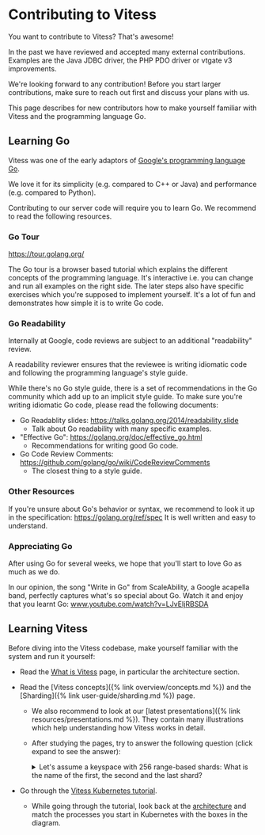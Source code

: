 # Contributing to Vitess

You want to contribute to Vitess? That's awesome!

In the past we have reviewed and accepted many external contributions. Examples are the Java JDBC driver, the PHP PDO driver or vtgate v3 improvements.

We're looking forward to any contribution! Before you start larger contributions, make sure to reach out first and discuss your plans with us.

This page describes for new contributors how to make yourself familiar with Vitess and the programming language Go.

## Learning Go

Vitess was one of the early adaptors of [Google's programming language Go](https://golang.org/).

We love it for its simplicity (e.g. compared to C++ or Java) and performance (e.g. compared to Python).

Contributing to our server code will require you to learn Go. We recommend to read the following resources.

### Go Tour

https://tour.golang.org/

The Go tour is a browser based tutorial which explains the different concepts of the programming language.
It's interactive i.e. you can change and run all examples on the right side.
The later steps also have specific exercises which you're supposed to implement yourself.
It's a lot of fun and demonstrates how simple it is to write Go code.

### Go Readability

Internally at Google, code reviews are subject to an additional "readability" review.

A readability reviewer ensures that the reviewee is writing idiomatic code and following the programming language's style guide.

While there's no Go style guide, there is a set of recommendations in the Go community which add up to an implicit style guide.
To make sure you're writing idiomatic Go code, please read the following documents:

* Go Readablity slides: https://talks.golang.org/2014/readability.slide
  * Talk about Go readability with many specific examples.
* "Effective Go": https://golang.org/doc/effective_go.html
  * Recommendations for writing good Go code.
* Go Code Review Comments: https://github.com/golang/go/wiki/CodeReviewComments 
  * The closest thing to a style guide.

### Other Resources

If you're unsure about Go's behavior or syntax, we recommend to look it up in the specification: https://golang.org/ref/spec
It is well written and easy to understand.

### Appreciating Go

After using Go for several weeks, we hope that you'll start to love Go as much as we do. 

In our opinion, the song "Write in Go" from ScaleAbility, a Google acapella band, perfectly captures what's so special about Go. Watch it and enjoy that you learnt Go: www.youtube.com/watch?v=LJvEIjRBSDA

## Learning Vitess

Before diving into the Vitess codebase, make yourself familiar with the system and run it yourself:

* Read the [What is Vitess](/overview/) page, in particular the architecture section.

* Read the [Vitess concepts]({% link overview/concepts.md %}) and the [Sharding]({% link user-guide/sharding.md %}) page.

  * We also recommend to look at our [latest presentations]({% link resources/presentations.md %}). They contain many illustrations which help understanding how Vitess works in detail.

  * After studying the pages, try to answer the following question (click expand to see the answer):
    <details> 
      <summary>
        Let's assume a keyspace with 256 range-based shards: What is the name of the first, the second and the last shard?
      </summary>
      -01, 01-02, ff-
    </details>

* Go through the [Vitess Kubernetes tutorial](/getting-started/).

  * While going through the tutorial, look back at the [architecture](/overview/#architecture) and match the processes you start in Kubernetes with the boxes in the diagram.
